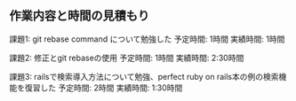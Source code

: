 ## 作業内容と時間の見積もり

課題1: git rebase command について勉強した
予定時間: 1時間
実績時間: 1時間

課題2: 修正とgit rebaseの使用
予定時間: 1時間
実績時間: 2:30時間

課題3: railsで検索導入方法について勉強、perfect ruby on rails本の例の検索機能を復習した
予定時間: 2時間
実績時間: 1:30時間
